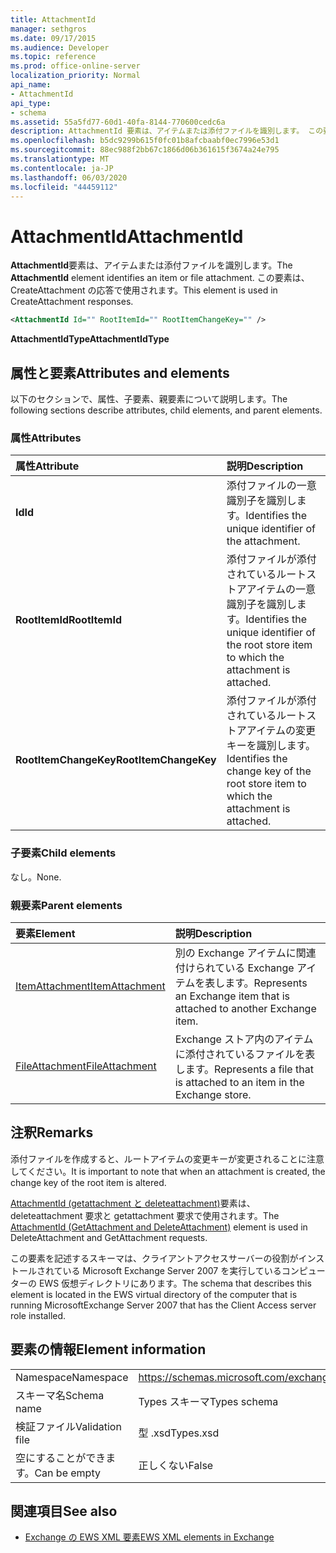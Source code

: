 ```yaml
---
title: AttachmentId
manager: sethgros
ms.date: 09/17/2015
ms.audience: Developer
ms.topic: reference
ms.prod: office-online-server
localization_priority: Normal
api_name:
- AttachmentId
api_type:
- schema
ms.assetid: 55a5fd77-60d1-40fa-8144-770600cedc6a
description: AttachmentId 要素は、アイテムまたは添付ファイルを識別します。 この要素は、CreateAttachment の応答で使用されます。
ms.openlocfilehash: b5dc9299b615f0fc01b8afcbaabf0ec7996e53d1
ms.sourcegitcommit: 88ec988f2bb67c1866d06b361615f3674a24e795
ms.translationtype: MT
ms.contentlocale: ja-JP
ms.lasthandoff: 06/03/2020
ms.locfileid: "44459112"
---
```

# <a name="attachmentid"></a><span data-ttu-id="63549-104">AttachmentId</span><span class="sxs-lookup"><span data-stu-id="63549-104">AttachmentId</span></span>

<span data-ttu-id="63549-105">**AttachmentId**要素は、アイテムまたは添付ファイルを識別します。</span><span class="sxs-lookup"><span data-stu-id="63549-105">The **AttachmentId** element identifies an item or file attachment.</span></span> <span data-ttu-id="63549-106">この要素は、CreateAttachment の応答で使用されます。</span><span class="sxs-lookup"><span data-stu-id="63549-106">This element is used in CreateAttachment responses.</span></span> 
  
```xml
<AttachmentId Id="" RootItemId="" RootItemChangeKey="" />
```

 <span data-ttu-id="63549-107">**AttachmentIdType**</span><span class="sxs-lookup"><span data-stu-id="63549-107">**AttachmentIdType**</span></span>
## <a name="attributes-and-elements"></a><span data-ttu-id="63549-108">属性と要素</span><span class="sxs-lookup"><span data-stu-id="63549-108">Attributes and elements</span></span>

<span data-ttu-id="63549-109">以下のセクションで、属性、子要素、親要素について説明します。</span><span class="sxs-lookup"><span data-stu-id="63549-109">The following sections describe attributes, child elements, and parent elements.</span></span>
  
### <a name="attributes"></a><span data-ttu-id="63549-110">属性</span><span class="sxs-lookup"><span data-stu-id="63549-110">Attributes</span></span>

|<span data-ttu-id="63549-111">**属性**</span><span class="sxs-lookup"><span data-stu-id="63549-111">**Attribute**</span></span>|<span data-ttu-id="63549-112">**説明**</span><span class="sxs-lookup"><span data-stu-id="63549-112">**Description**</span></span>|
|:-----|:-----|
|<span data-ttu-id="63549-113">**Id**</span><span class="sxs-lookup"><span data-stu-id="63549-113">**Id**</span></span> <br/> |<span data-ttu-id="63549-114">添付ファイルの一意識別子を識別します。</span><span class="sxs-lookup"><span data-stu-id="63549-114">Identifies the unique identifier of the attachment.</span></span>  <br/> |
|<span data-ttu-id="63549-115">**RootItemId**</span><span class="sxs-lookup"><span data-stu-id="63549-115">**RootItemId**</span></span> <br/> |<span data-ttu-id="63549-116">添付ファイルが添付されているルートストアアイテムの一意識別子を識別します。</span><span class="sxs-lookup"><span data-stu-id="63549-116">Identifies the unique identifier of the root store item to which the attachment is attached.</span></span>  <br/> |
|<span data-ttu-id="63549-117">**RootItemChangeKey**</span><span class="sxs-lookup"><span data-stu-id="63549-117">**RootItemChangeKey**</span></span> <br/> |<span data-ttu-id="63549-118">添付ファイルが添付されているルートストアアイテムの変更キーを識別します。</span><span class="sxs-lookup"><span data-stu-id="63549-118">Identifies the change key of the root store item to which the attachment is attached.</span></span>  <br/> |
   
### <a name="child-elements"></a><span data-ttu-id="63549-119">子要素</span><span class="sxs-lookup"><span data-stu-id="63549-119">Child elements</span></span>

<span data-ttu-id="63549-120">なし。</span><span class="sxs-lookup"><span data-stu-id="63549-120">None.</span></span>
  
### <a name="parent-elements"></a><span data-ttu-id="63549-121">親要素</span><span class="sxs-lookup"><span data-stu-id="63549-121">Parent elements</span></span>

|<span data-ttu-id="63549-122">**要素**</span><span class="sxs-lookup"><span data-stu-id="63549-122">**Element**</span></span>|<span data-ttu-id="63549-123">**説明**</span><span class="sxs-lookup"><span data-stu-id="63549-123">**Description**</span></span>|
|:-----|:-----|
|[<span data-ttu-id="63549-124">ItemAttachment</span><span class="sxs-lookup"><span data-stu-id="63549-124">ItemAttachment</span></span>](itemattachment.md) <br/> |<span data-ttu-id="63549-125">別の Exchange アイテムに関連付けられている Exchange アイテムを表します。</span><span class="sxs-lookup"><span data-stu-id="63549-125">Represents an Exchange item that is attached to another Exchange item.</span></span>  <br/> |
|[<span data-ttu-id="63549-126">FileAttachment</span><span class="sxs-lookup"><span data-stu-id="63549-126">FileAttachment</span></span>](fileattachment.md) <br/> |<span data-ttu-id="63549-127">Exchange ストア内のアイテムに添付されているファイルを表します。</span><span class="sxs-lookup"><span data-stu-id="63549-127">Represents a file that is attached to an item in the Exchange store.</span></span>  <br/> |
   
## <a name="remarks"></a><span data-ttu-id="63549-128">注釈</span><span class="sxs-lookup"><span data-stu-id="63549-128">Remarks</span></span>

<span data-ttu-id="63549-129">添付ファイルを作成すると、ルートアイテムの変更キーが変更されることに注意してください。</span><span class="sxs-lookup"><span data-stu-id="63549-129">It is important to note that when an attachment is created, the change key of the root item is altered.</span></span>
  
<span data-ttu-id="63549-130">[AttachmentId (getattachment と deleteattachment)](attachmentid-getattachment-and-deleteattachment.md)要素は、deleteattachment 要求と getattachment 要求で使用されます。</span><span class="sxs-lookup"><span data-stu-id="63549-130">The [AttachmentId (GetAttachment and DeleteAttachment)](attachmentid-getattachment-and-deleteattachment.md) element is used in DeleteAttachment and GetAttachment requests.</span></span> 
  
<span data-ttu-id="63549-131">この要素を記述するスキーマは、クライアントアクセスサーバーの役割がインストールされている Microsoft Exchange Server 2007 を実行しているコンピューターの EWS 仮想ディレクトリにあります。</span><span class="sxs-lookup"><span data-stu-id="63549-131">The schema that describes this element is located in the EWS virtual directory of the computer that is running MicrosoftExchange Server 2007 that has the Client Access server role installed.</span></span>
  
## <a name="element-information"></a><span data-ttu-id="63549-132">要素の情報</span><span class="sxs-lookup"><span data-stu-id="63549-132">Element information</span></span>

|||
|:-----|:-----|
|<span data-ttu-id="63549-133">Namespace</span><span class="sxs-lookup"><span data-stu-id="63549-133">Namespace</span></span>  <br/> |https://schemas.microsoft.com/exchange/services/2006/types  <br/> |
|<span data-ttu-id="63549-134">スキーマ名</span><span class="sxs-lookup"><span data-stu-id="63549-134">Schema name</span></span>  <br/> |<span data-ttu-id="63549-135">Types スキーマ</span><span class="sxs-lookup"><span data-stu-id="63549-135">Types schema</span></span>  <br/> |
|<span data-ttu-id="63549-136">検証ファイル</span><span class="sxs-lookup"><span data-stu-id="63549-136">Validation file</span></span>  <br/> |<span data-ttu-id="63549-137">型 .xsd</span><span class="sxs-lookup"><span data-stu-id="63549-137">Types.xsd</span></span>  <br/> |
|<span data-ttu-id="63549-138">空にすることができます。</span><span class="sxs-lookup"><span data-stu-id="63549-138">Can be empty</span></span>  <br/> |<span data-ttu-id="63549-139">正しくない</span><span class="sxs-lookup"><span data-stu-id="63549-139">False</span></span>  <br/> |
   
## <a name="see-also"></a><span data-ttu-id="63549-140">関連項目</span><span class="sxs-lookup"><span data-stu-id="63549-140">See also</span></span>

- [<span data-ttu-id="63549-141">Exchange の EWS XML 要素</span><span class="sxs-lookup"><span data-stu-id="63549-141">EWS XML elements in Exchange</span></span>](ews-xml-elements-in-exchange.md)

